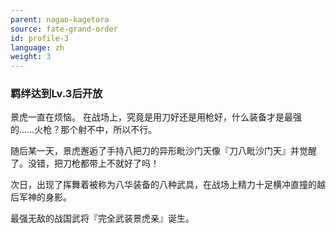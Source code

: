 ```yaml
---
parent: nagao-kagetora
source: fate-grand-order
id: profile-3
language: zh
weight: 3
---
```


### 羁绊达到Lv.3后开放

景虎一直在烦恼。
在战场上，究竟是用刀好还是用枪好，什么装备才是最强的……火枪？那个射不中，所以不行。

随后某一天，景虎邂逅了手持八把刀的异形毗沙门天像『刀八毗沙门天』并觉醒了。没错，把刀枪都带上不就好了吗！

次日，出现了挥舞着被称为八华装备的八种武具，在战场上精力十足横冲直撞的越后军神的身影。

最强无敌的战国武将『完全武装景虎亲』诞生。
